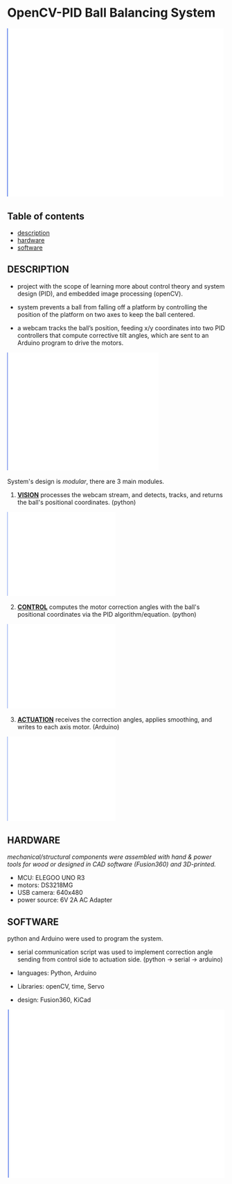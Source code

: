# OpenCV-PID Ball Balancing System
<p align="left">
  <img src="assets/white.jpg" width="500" />
</p>

## Table of contents
* [description](#description)
* [hardware](#hardware)
* [software](#software)

## DESCRIPTION
- project with the scope of learning more about control theory and system design (PID), and embedded image processing (openCV).
- system prevents a ball from falling off a platform by controlling the position of the platform on two axes to keep the ball centered.
  
- a webcam tracks the ball’s position, feeding x/y coordinates into two PID controllers that compute corrective tilt angles, which are sent to an Arduino program to drive the motors.
<p align="left">
  <img src="assets/white.jpg" width="350" />
</p>

System's design is _modular_, there are 3 main modules.

1. [**VISION**](assets/pid-cv-vision-workflowdrawio.drawio.png) processes the webcam stream, and detects, tracks, and returns the ball's positional coordinates. (python)
<p align="left">
  <img src="assets/white.jpg" width="250" />
</p>

2. [**CONTROL**](assets/pid-cv-control-workflow.drawio.png) computes the motor correction angles with the ball's positional coordinates via the PID algorithm/equation. (python)
 <p align="left">
  <img src="assets/white.jpg" width="250" />
</p>

3. [**ACTUATION**](assets/pid-cv-actuation-workflow(2).drawio.png) receives the correction angles, applies smoothing, and writes to each axis motor. (Arduino)
 <p align="left">
  <img src="assets/white.jpg" width="250" />
</p>

## HARDWARE 
_mechanical/structural components were assembled with hand & power tools for wood or designed in CAD software (Fusion360) and 3D-printed._
- MCU: ELEGOO UNO R3
- motors: DS3218MG
- USB camera: 640x480
- power source: 6V 2A AC Adapter


## SOFTWARE
python and Arduino were used to program the system. 
- serial communication script was used to implement correction angle sending from control side to actuation side. (python -> serial -> arduino)
  
- languages: Python, Arduino
- Libraries: openCV, time, Servo
- design: Fusion360, KiCad
  <br>


<p align="center">
  <img src="assets/white.jpg" width="500" />
</p>
